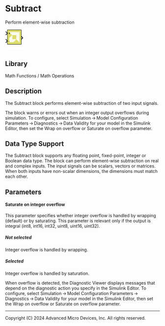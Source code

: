 # Subtract

Perform element-wise subtraction

![](./Images/block.png)

## Library

Math Functions / Math Operations

## Description

The Subtract block performs element-wise subtraction of two input
signals.

The block warns or errors out when an integer output overflows during
simulation. To configure, select Simulation → Model Configuration
Parameters → Diagnostics → Data Validity for your model in the Simulink
Editor, then set the Wrap on overflow or Saturate on overflow parameter.

## Data Type Support

The Subtract block supports any floating point, fixed-point, integer or
Boolean data type. The block can perform element-wise subtraction on
real and complex inputs. The input signals can be scalars, vectors or
matrices. When both inputs have non-scalar dimensions, the dimensions
must match each other.

## Parameters

#### Saturate on integer overflow

This parameter specifies whether integer overflow is handled by wrapping
(default) or by saturating. This parameter is relevant only if the
output is integral (int8, int16, int32, uint8, uint16, uint32).

##### Not selected
Integer overflow is handled by wrapping.

##### Selected
Integer overflow is handled by saturation.



When overflow is detected, the Diagnostic Viewer displays messages that
depend on the diagnostic action you specify in the Simulink Editor. To
configure, select Simulation → Model Configuration
Parameters → Diagnostics → Data Validity for your model in the Simulink
Editor, then set the Wrap on overflow or Saturate on overflow parameter.

--------------
Copyright (C) 2024 Advanced Micro Devices, Inc.
All rights reserved.
